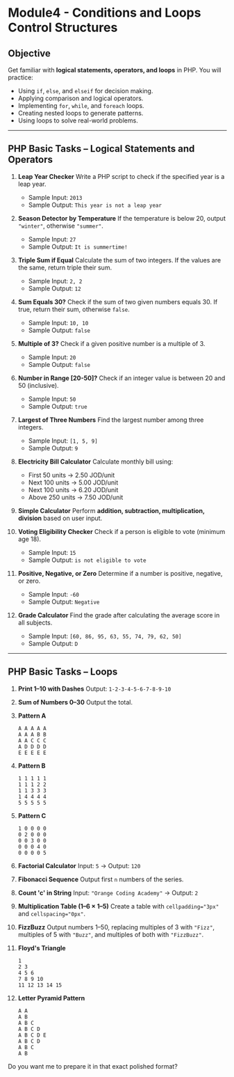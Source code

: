 # **Module4 - Conditions and Loops Control Structures**

## **Objective**

Get familiar with **logical statements, operators, and loops** in PHP.
You will practice:

* Using `if`, `else`, and `elseif` for decision making.
* Applying comparison and logical operators.
* Implementing `for`, `while`, and `foreach` loops.
* Creating nested loops to generate patterns.
* Using loops to solve real-world problems.

---

## **PHP Basic Tasks – Logical Statements and Operators**

1. **Leap Year Checker**
   Write a PHP script to check if the specified year is a leap year.

   * Sample Input: `2013`
   * Sample Output: `This year is not a leap year`

2. **Season Detector by Temperature**
   If the temperature is below 20, output `"winter"`, otherwise `"summer"`.

   * Sample Input: `27`
   * Sample Output: `It is summertime!`

3. **Triple Sum if Equal**
   Calculate the sum of two integers. If the values are the same, return triple their sum.

   * Sample Input: `2, 2`
   * Sample Output: `12`

4. **Sum Equals 30?**
   Check if the sum of two given numbers equals 30. If true, return their sum, otherwise `false`.

   * Sample Input: `10, 10`
   * Sample Output: `false`

5. **Multiple of 3?**
   Check if a given positive number is a multiple of 3.

   * Sample Input: `20`
   * Sample Output: `false`

6. **Number in Range \[20-50]?**
   Check if an integer value is between 20 and 50 (inclusive).

   * Sample Input: `50`
   * Sample Output: `true`

7. **Largest of Three Numbers**
   Find the largest number among three integers.

   * Sample Input: `[1, 5, 9]`
   * Sample Output: `9`

8. **Electricity Bill Calculator**
   Calculate monthly bill using:

   * First 50 units → 2.50 JOD/unit
   * Next 100 units → 5.00 JOD/unit
   * Next 100 units → 6.20 JOD/unit
   * Above 250 units → 7.50 JOD/unit

9. **Simple Calculator**
   Perform **addition, subtraction, multiplication, division** based on user input.

10. **Voting Eligibility Checker**
    Check if a person is eligible to vote (minimum age 18).

    * Sample Input: `15`
    * Sample Output: `is not eligible to vote`

11. **Positive, Negative, or Zero**
    Determine if a number is positive, negative, or zero.

    * Sample Input: `-60`
    * Sample Output: `Negative`

12. **Grade Calculator**
    Find the grade after calculating the average score in all subjects.

    * Sample Input: `[60, 86, 95, 63, 55, 74, 79, 62, 50]`
    * Sample Output: `D`

---

## **PHP Basic Tasks – Loops**

1. **Print 1–10 with Dashes**
   Output: `1-2-3-4-5-6-7-8-9-10`

2. **Sum of Numbers 0–30**
   Output the total.

3. **Pattern A**

   ```
   A A A A A
   A A A B B
   A A C C C
   A D D D D
   E E E E E
   ```

4. **Pattern B**

   ```
   1 1 1 1 1
   1 1 1 2 2
   1 1 3 3 3
   1 4 4 4 4
   5 5 5 5 5
   ```

5. **Pattern C**

   ```
   1 0 0 0 0
   0 2 0 0 0
   0 0 3 0 0
   0 0 0 4 0
   0 0 0 0 5
   ```

6. **Factorial Calculator**
   Input: `5` → Output: `120`

7. **Fibonacci Sequence**
   Output first `n` numbers of the series.

8. **Count 'c' in String**
   Input: `"Orange Coding Academy"` → Output: `2`

9. **Multiplication Table (1–6 × 1–5)**
   Create a table with `cellpadding="3px"` and `cellspacing="0px"`.

10. **FizzBuzz**
    Output numbers 1–50, replacing multiples of 3 with `"Fizz"`, multiples of 5 with `"Buzz"`, and multiples of both with `"FizzBuzz"`.

11. **Floyd's Triangle**

    ```
    1
    2 3
    4 5 6
    7 8 9 10
    11 12 13 14 15
    ```

12. **Letter Pyramid Pattern**

    ```
    A A
    A B
    A B C
    A B C D
    A B C D E
    A B C D
    A B C
    A B
    ```
Do you want me to prepare it in that exact polished format?

